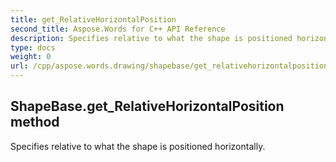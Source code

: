 ```yaml
---
title: get_RelativeHorizontalPosition
second_title: Aspose.Words for C++ API Reference
description: Specifies relative to what the shape is positioned horizontally. 
type: docs
weight: 0
url: /cpp/aspose.words.drawing/shapebase/get_relativehorizontalposition/
---
```

## ShapeBase.get_RelativeHorizontalPosition method


Specifies relative to what the shape is positioned horizontally. 

